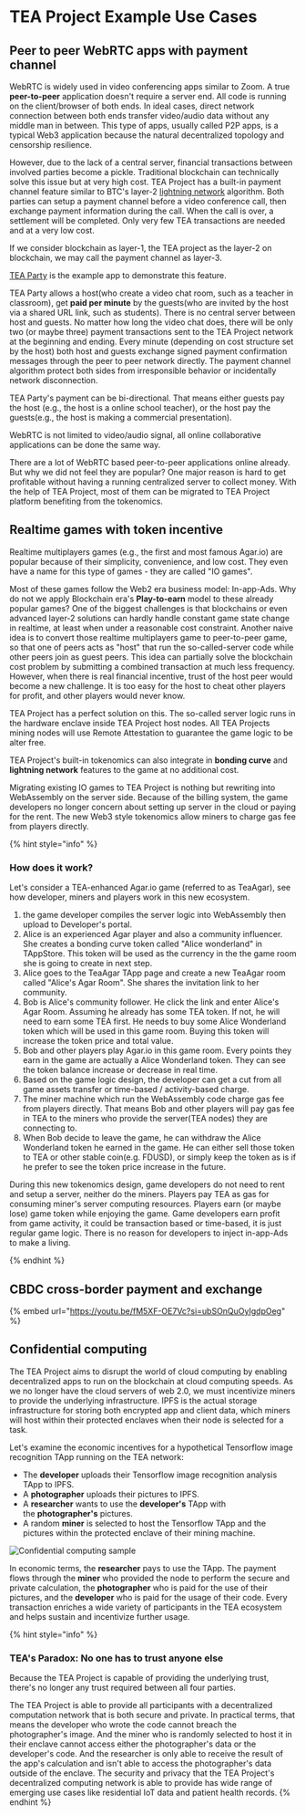 # TEA Project Example Use Cases

## Peer to peer WebRTC apps with payment channel

WebRTC is widely used in video conferencing apps similar to  Zoom. A true **peer-to-peer** application doesn't require a server end. All code is running on the client/browser of both ends. In ideal cases, direct network connection between both ends transfer video/audio data without any middle man in between. This type of apps, usually called P2P apps, is a typical Web3 application because the natural decentralized topology and censorship resilience. 

However, due to the lack of a central server, financial transactions between involved parties become a pickle. Traditional blockchain can technically solve this issue but at very high cost. TEA Project has a built-in payment channel feature similar to BTC's layer-2 [lightning network](https://lightning.network/) algorithm. Both parties can setup a payment channel before a video conference call, then exchange payment information during the call. When the call is over, a settlement will be completed. Only very few TEA transactions are needed and at a very low cost. 

If we consider blockchain as layer-1, the TEA project as the layer-2 on blockchain, we may call the payment channel as layer-3. 

[ TEA Party](../_2_user_manual/_8_Tea%20Party.md) is the example app to demonstrate this feature.

TEA Party allows a host(who create a video chat room, such as a teacher in classroom), get **paid per minute** by the guests(who are invited by the host via a shared URL link, such as students). There is no central server between host and guests. No matter how long the video chat does, there will be only two (or maybe three) payment transactions sent to the TEA Project network at the beginning and ending. Every minute (depending on cost structure set by the host) both host and guests exchange signed payment confirmation messages through the peer to peer network directly. The payment channel algorithm protect both sides from irresponsible behavior or incidentally network disconnection. 

TEA Party's payment can be bi-directional. That means either guests pay the host (e.g., the host is a online school teacher), or the host pay the guests(e.g., the host is making a commercial presentation). 

WebRTC is not limited to video/audio signal, all online collaborative applications can be done the same way. 

There are a lot of WebRTC based peer-to-peer applications online already. But why we did not feel they are popular? One major reason is hard to get profitable without having a running centralized server to collect money. With the help of TEA Project, most of them can be migrated to TEA Project platform benefiting from the tokenomics.

## Realtime games with token incentive

Realtime multiplayers games (e.g., the first and most famous Agar.io) are popular because of their simplicity, convenience, and low cost. They even have a name for this type of games - they are called "IO games".

Most of these games follow the Web2 era business model: In-app-Ads. Why do not we apply Blockchain era's **Play-to-earn** model to these already popular games? One of the biggest challenges is that blockchains or even advanced layer-2 solutions can hardly handle constant game state change in realtime, at least when under a reasonable cost constraint. Another naive idea is to convert those realtime multiplayers game to peer-to-peer game, so that one of peers acts as "host" that run the so-called-server code while other peers join as guest peers. This idea can partially solve the blockchain cost problem by submitting a combined transaction at much less frequency. However, when there is real financial incentive, trust of the host peer would become a new challenge. It is too easy for the host to cheat other players for profit, and other players would never know.

TEA Project has a perfect solution on this. The so-called server logic runs in the hardware enclave inside TEA Project host nodes. All TEA Projects mining nodes will use Remote Attestation to guarantee the game logic to be alter free. 

TEA Project's built-in tokenomics can also integrate in **bonding curve** and **lightning network** features to the game at no additional cost.

Migrating existing IO games to TEA Project is nothing but rewriting into WebAssembly on the server side.  Because of the billing system, the game developers no longer concern about setting up server in the cloud or paying for the rent. The new Web3 style tokenomics allow miners to charge gas fee from players directly. 

{% hint style="info" %}

### How does it work?

Let's consider a TEA-enhanced Agar.io game (referred to as TeaAgar), see how developer, miners and players work in this new ecosystem.

1. the game developer compiles the server logic into WebAssembly then upload to Developer's portal. 
1. Alice is an experienced Agar player and also a community influencer. She creates a bonding curve token called "Alice wonderland" in TAppStore. This token will be used as the currency in the the game room she is going to create in next step. 
1. Alice goes to the TeaAgar TApp page and create a new TeaAgar room called "Alice's Agar Room". She shares the invitation link to her community.
1. Bob is Alice's community follower. He click the link and enter Alice's Agar Room. Assuming he already has some TEA token. If not, he will need to earn some TEA first. He needs to buy some Alice Wonderland token which will be used in this game room. Buying this token will increase the token price and total value.
1. Bob and other players play Agar.io in this game room. Every points they earn in the game are actually a Alice Wonderland token. They can see the token balance increase or decrease in real time.
1. Based on the game logic design, the developer can get a cut from all game assets transfer or time-based / activity-based charge.
1. The miner machine which run the WebAssembly code charge gas fee from players directly. That means Bob and other players will pay gas fee in TEA to the miners who provide the server(TEA nodes) they are connecting to.
1. When Bob decide to leave the game, he can withdraw the Alice Wonderland token he earned in the game. He can either sell those token to TEA or other stable coin(e.g. FDUSD),  or simply keep the token as is if he prefer to see the token price increase in the future.

During this new tokenomics design, game developers do not need to rent and setup a server, neither do the miners. Players pay TEA as gas for consuming miner's server computing resources. Players earn (or maybe lose) game token while enjoying the game. Game developers earn profit from game activity, it could be transaction based or time-based, it is just regular game logic. There is no reason for developers to inject in-app-Ads to make a living.

{% endhint %}

## CBDC cross-border payment and exchange

{% embed url="https://youtu.be/fM5XF-OE7Vc?si=ubSOnQuOyIgdpOeg" %}

## Confidential computing

The TEA Project aims to disrupt the world of cloud computing by enabling decentralized apps to run on the blockchain at cloud computing speeds. As we no longer have the cloud servers of web 2.0, we must incentivize miners to provide the underlying infrastructure. IPFS is the actual storage infrastructure for storing both encrypted app and client data, which miners will host within their protected enclaves when their node is selected for a task.

Let's examine the economic incentives for a hypothetical Tensorflow image recognition TApp running on the TEA network:

* The **developer** uploads their Tensorflow image recognition analysis TApp to IPFS.
* A **photographer** uploads their pictures to IPFS.
* A **researcher** wants to use the **developer's** TApp with the **photographer's** pictures.
* A random **miner** is selected to host the Tensorflow TApp and the pictures within the protected enclave of their mining machine.

![Confidential computing sample](https://user-images.githubusercontent.com/86096370/219790724-db85a7c6-5c59-42b9-9550-7c00f63aa69a.png)

In economic terms, the **researcher** pays to use the TApp. The payment flows through the **miner** who provided the node to perform the secure and private calculation, the **photographer** who is paid for the use of their pictures, and the **developer** who is paid for the usage of their code. Every transaction enriches a wide variety of participants in the TEA ecosystem and helps sustain and incentivize further usage.

{% hint style="info" %}

### TEA's Paradox: No one has to trust anyone else

Because the TEA Project is capable of providing the underlying trust, there's no longer any trust required between all four parties.

The TEA Project is able to provide all participants with a decentralized computation network that is both secure and private. In practical terms, that means the developer who wrote the code cannot breach the photographer's image. And the miner who is randomly selected to host it in their enclave cannot access either the photographer's data or the developer's code. And the researcher is only able to receive the result of the app's calculation and isn't able to access the photographer's data outside of the enclave. The security and privacy that the TEA Project's decentralized computing network is able to provide has wide range of emerging use cases like residential IoT data and patient health records.
{% endhint %}

